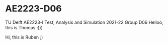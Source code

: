 # AE2223-D06
TU Delft AE2223-I Test, Analysis and Simulation 2021-22 Group D06
Helloo, this is Thomas :)))

Hi, this is Ruben ;)
